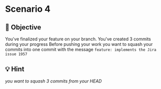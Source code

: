 # Scenario 4

## 🏁 Objective

You've finalized your feature on your branch. You've created 3 commits during your progress
Before pushing your work you want to squash your commits into one commit with the message
`feature: implements the Jira issue 1957`

## 💡 Hint

_you want to squash 3 commits from your HEAD_
